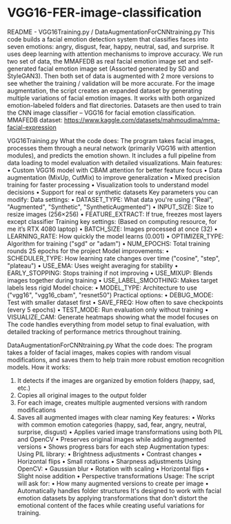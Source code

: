 # VGG16-FER-image-classification
README - VGG16Training.py / DataAugmentationForCNNtraining.py
This code builds a facial emotion detection system that classifies faces into seven emotions: angry, disgust, fear, happy, neutral, sad, and surprise. It uses deep learning with attention mechanisms to improve accuracy. We run two set of data, the MMAFEDB as real facial emotion image set and self-generated facial emotion image set (Assorted generated by SD and StyleGAN3). Then both set of data is augmented with 2 more versions to see whether the training / validation will be more accurate. For the image augmentation, the script creates an expanded dataset by generating multiple variations of facial emotion images. It works with both organized emotion-labeled folders and flat directories. Datasets are then used to train the CNN image classifier – VGG16 for facial emotion classification.
MMAFEDB dataset:
https://www.kaggle.com/datasets/mahmoudima/mma-facial-expression

VGG16Training.py
What the code does:
The program takes facial images, processes them through a neural network (primarily VGG16 with attention modules), and predicts the emotion shown. It includes a full pipeline from data loading to model evaluation with detailed visualizations.
Main features:
•	Custom VGG16 model with CBAM attention for better feature focus
•	Data augmentation (MixUp, CutMix) to improve generalization
•	Mixed precision training for faster processing
•	Visualization tools to understand model decisions
•	Support for real or synthetic datasets
Key parameters you can modify:
Data settings:
•	DATASET_TYPE: What data you're using ("Real", "Augmented", "Synthetic", "SyntheticAugmented")
•	INPUT_SIZE: Size to resize images (256×256)
•	FEATURE_EXTRACT: If true, freezes most layers except classifier
Training key settings: (Based on computing resource, for me it’s RTX 4080 laptop)
•	BATCH_SIZE: Images processed at once (32)
•	LEARNING_RATE: How quickly the model learns (0.001)
•	OPTIMIZER_TYPE: Algorithm for training ("sgd" or "adam")
•	NUM_EPOCHS: Total training rounds 25 epochs for the project
Model improvements:
•	SCHEDULER_TYPE: How learning rate changes over time ("cosine", "step", "plateau")
•	USE_EMA: Uses weight averaging for stability
•	EARLY_STOPPING: Stops training if not improving
•	USE_MIXUP: Blends images together during training
•	USE_LABEL_SMOOTHING: Makes target labels less rigid
Model choice:
•	MODEL_TYPE: Architecture to use ("vgg16", "vgg16_cbam", "resnet50")
Practical options:
•	DEBUG_MODE: Test with smaller dataset first
•	SAVE_FREQ: How often to save checkpoints (every 5 epochs)
•	TEST_MODE: Run evaluation only without training
•	VISUALIZE_CAM: Generate heatmaps showing what the model focuses on
The code handles everything from model setup to final evaluation, with detailed tracking of performance metrics throughout training.

DataAugmentationForCNNtraining.py
What the code does:
The program takes a folder of facial images, makes copies with random visual modifications, and saves them to help train more robust emotion recognition models.
How it works:
1.	It detects if the images are organized by emotion folders (happy, sad, etc.)
2.	Copies all original images to the output folder
3.	For each image, creates multiple augmented versions with random modifications
4.	Saves all augmented images with clear naming
Key features:
•	Works with common emotion categories (happy, sad, fear, angry, neutral, surprise, disgust)
•	Applies varied image transformations using both PIL and OpenCV
•	Preserves original images while adding augmented versions
•	Shows progress bars for each step
Augmentation types:
Using PIL library:
•	Brightness adjustments
•	Contrast changes
•	Horizontal flips
•	Small rotations
•	Sharpness adjustments
Using OpenCV:
•	Gaussian blur
•	Rotation with scaling
•	Horizontal flips
•	Slight noise addition
•	Perspective transformations
Usage:
The script will ask for:
•	How many augmented versions to create per image
•	Automatically handles folder structures
It's designed to work with facial emotion datasets by applying transformations that don't distort the emotional content of the faces while creating useful variations for training.
